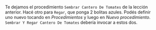 Te dejamos el procedimiento `Sembrar Cantero De Tomates` de la lección anterior. Hacé otro para `Regar`, que ponga 2 bolitas azules. Podés definir uno nuevo tocando en _Procedimientos_ y luego en _Nuevo procedimiento_. `Sembrar Y Regar Cantero De Tomates` debería invocar a estos dos. 